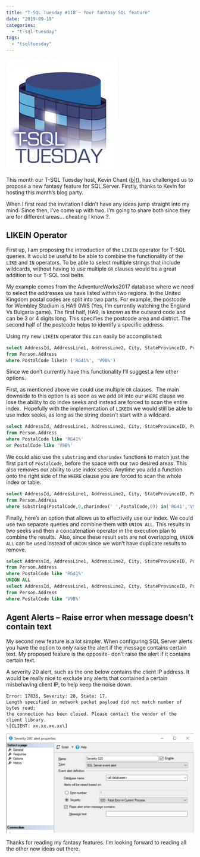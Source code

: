 ```yaml
---
title: "T-SQL Tuesday #118 – Your fantasy SQL feature"
date: "2019-09-10"
categories:
  - "t-sql-tuesday"
tags:
  - "tsqltuesday"
---
```


[![](tsqltues-300x300.png)](https://www.kevinrchant.com/2019/09/03/t-sql-tuesday-118-your-fantasy-sql-feature/)

This month our T-SQL Tuesday host, Kevin Chant ([b](https://www.kevinrchant.com)|[t](https://twitter.com/kevchant)), has challenged us to propose a new fantasy feature for SQL Server. Firstly, thanks to Kevin for hosting this month’s blog party.

When I first read the invitation I didn’t have any ideas jump straight into my mind. Since then, I’ve come up with two. I’m going to share both since they are for different areas… cheating I know ?.

## LIKEIN Operator

First up, I am proposing the introduction of the `LIKEIN` operator for T-SQL queries. It would be useful to be able to combine the functionality of the `LIKE` and `IN` operators. To be able to select multiple strings that include wildcards, without having to use multiple `OR` clauses would be a great addition to our T-SQL tool belts.

My example comes from the AdventureWorks2017 database where we need to select the addresses we have listed within two regions. In the United Kingdom postal codes are split into two parts. For example, the postcode for Wembley Stadium is HA9 0WS (Yes, I’m currently watching the England Vs Bulgaria game). The first half, HA9, is known as the outward code and can be 3 or 4 digits long. This specifies the postcode area and district. The second half of the postcode helps to identify a specific address.

Using my new `LIKEIN` operator this can easily be accomplished:

```SQL
select AddressId, AddressLine1, AddressLine2, City, StateProvinceID, PostalCode
from Person.Address
where PostalCode likein ('RG41%', 'V9B%')
```

Since we don’t currently have this functionality I’ll suggest a few other options.

First, as mentioned above we could use multiple `OR` clauses.  The main downside to this option is as soon as we add `OR` into our `WHERE` clause we lose the ability to do index seeks and instead are forced to scan the entire index.  Hopefully with the implementation of `LIKEIN` we would still be able to use index seeks, as long as the string doesn’t start with a wildcard.

```sql
select AddressId, AddressLine1, AddressLine2, City, StateProvinceID, PostalCode
from Person.Address
where PostalCode like 'RG41%'
or PostalCode like 'V9B%'
```

We could also use the `substring` and `charindex` functions to match just the first part of `PostalCode`, before the space with our two desired areas. This also removes our ability to use index seeks. Anytime you add a function onto the right side of the `WHERE` clause you are forced to scan the whole index or table.

```sql
select AddressId, AddressLine1, AddressLine2, City, StateProvinceID, PostalCode
from Person.Address
where substring(PostalCode,0,charindex(' ',PostalCode,0)) in('RG41','V9B')
```

Finally, here’s an option that allows us to effectively use our index. We could use two separate queries and combine them with `UNION ALL`. This results in two seeks and then a concatenation operator in the execution plan to combine the results.  Also, since these result sets are not overlapping, `UNION ALL` can be used instead of `UNION` since we won’t have duplicate results to remove.

```sql
select AddressId, AddressLine1, AddressLine2, City, StateProvinceID, PostalCode
from Person.Address
where PostalCode like 'RG41%'
UNION ALL
select AddressId, AddressLine1, AddressLine2, City, StateProvinceID, PostalCode
from Person.Address
where PostalCode like 'V9B%'
```

## Agent Alerts – Raise error when message doesn’t contain text

My second new feature is a lot simpler. When configuring SQL Server alerts you have the option to only raise the alert if the message contains certain text. My proposed feature is the opposite- don’t raise the alert if it contains certain text.

A severity 20 alert, such as the one below contains the client IP address. It would be really nice to exclude any alerts that contained a certain misbehaving client IP, to help keep the noise down.

```text
Error: 17836, Severity: 20, State: 17.
Length specified in network packet payload did not match number of bytes read;
the connection has been closed. Please contact the vendor of the client library.
\[CLIENT: xx.xx.xx.xx\]
```

![](tsql117.jpg)

Thanks for reading my fantasy features. I’m looking forward to reading all the other new ideas out there.
